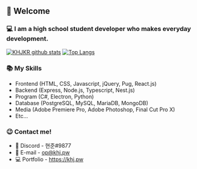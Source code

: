 ## 👋 Welcome

### 💻 I am a high school student developer who makes everyday development.

[![KHJKR github stats](https://github-readme-stats.vercel.app/api?username=khjkr&hide_border=true&layout=compact&show_icons=true&theme=onedark)](https://github.com/khjkr)
[![Top Langs](https://github-readme-stats.vercel.app/api/top-langs/?username=khjkr&hide_border=true&layout=compact&show_icons=true&theme=onedark)](https://github.com/khjkr)

### 📚 My Skills
- Frontend (HTML, CSS, Javascript, jQuery, Pug, React.js)
- Backend (Express, Node.js, Typescript, Nest.js)
- Program (C#, Electron, Python)
- Database (PostgreSQL, MySQL, MariaDB, MongoDB)
- Media (Adobe Premiere Pro, Adobe Photoshop, Final Cut Pro X)
- Etc...

### 😉 Contact me!
- 💬 Discord - 현준#9877
- 📧 E-mail - op@khj.pw
- 💻 Portfolio - https://khj.pw
